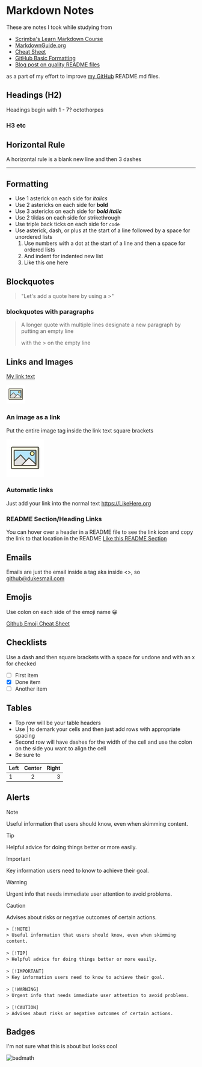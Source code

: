# Markdown Notes
These are notes I took while studying from
* [Scrimba's Learn Markdown Course](https://scrimba.com/learn/markdownblog)
* [MarkdownGuide.org](https://www.markdownguide.org/basic-syntax/)
* [Cheat Sheet](https://www.markdownguide.org/cheat-sheet/)
* [GitHub Basic Formatting](https://docs.github.com/en/get-started/writing-on-github/getting-started-with-writing-and-formatting-on-github/basic-writing-and-formatting-syntax)
* [Blog post on quality README files](https://coding-boot-camp.github.io/full-stack/github/professional-readme-guide)



as a part of my effort to improve [my GitHub](https://github.com/JoeDukes/) README.md files.

<!-- # H1 //commented out bc it screws up the file structure for the table of contents that GitHub automagically creates when there are 2 or more headings-->
## Headings (H2)
Headings begin with 1 - 7? octothorpes
### H3 etc

## Horizontal Rule
A horizontal rule is a blank new line and then 3 dashes

---

## Formatting
* Use 1 asterick on each side for *italics*
* Use 2 astericks on each side for **bold**
* Use 3 astericks on each side for ***bold italic***
* Use 2 tildas on each side for ~~strikethrough~~
* Use triple back ticks on each side for ```code```
* Use asterick, dash, or plus at the start of a line followed by a space for unordered lists
    1. Use numbers with a dot at the start of a line and then a space for ordered lists
    1. And indent for indented new list
    1. Like this one here

## Blockquotes
> "Let's add a quote here by using a >"

### blockquotes with paragraphs
> A longer quote
> with multiple lines
> designate a new paragraph by putting an empty line
>
> with the > on the empty line


## Links and Images
[My link text](https://www.mylink.org "My title text.")

<!-- This is the normal way to do images but if the size sucks then just use an image tag with alt and width/height
![Alt text](./images/image-icon.jpg "Title text")
-->

<img src="./images/image-icon.jpg" alt="image icon" width="50">

### An image as a link
Put the entire image tag inside the link text square brackets

[![Alt Text](./images/image-icon-small.jpg "Image title text")](https://www.mylink.org "Link title text")

### Automatic links
Just add your link into the normal text https://LikeHere.org

### README Section/Heading Links
You can hover over a header in a README file to see the link icon and copy the link to that location in the README
[Like this README Section](https://github.com/JoeDukes/markdown-notes/tree/main#readme-sectionheading-links)

## Emails
Emails are just the email inside a tag aka inside <>, so <github@dukesmail.com>

## Emojis
Use colon on each side of the emoji name :grinning:

[Github Emoji Cheat Sheet](https://github.com/ikatyang/emoji-cheat-sheet/blob/master/README.md)

## Checklists
Use a dash and then square brackets with a space for undone and with an x for checked
- [ ] First item
- [x] Done item
- [ ] Another item

## Tables
* Top row will be your table headers
* Use | to demark your cells and then just add rows with appropriate spacing
* Second row will have dashes for the width of the cell and use the colon on the side you want to align the cell
* Be sure to 

| Left | Center | Right |
| :--- | :----: | ----: |
| 1    | 2      | 3     |

## Alerts
> [!NOTE]
> Useful information that users should know, even when skimming content.

> [!TIP]
> Helpful advice for doing things better or more easily.

> [!IMPORTANT]
> Key information users need to know to achieve their goal.

> [!WARNING]
> Urgent info that needs immediate user attention to avoid problems.

> [!CAUTION]
> Advises about risks or negative outcomes of certain actions.

```
> [!NOTE]
> Useful information that users should know, even when skimming content.

> [!TIP]
> Helpful advice for doing things better or more easily.

> [!IMPORTANT]
> Key information users need to know to achieve their goal.

> [!WARNING]
> Urgent info that needs immediate user attention to avoid problems.

> [!CAUTION]
> Advises about risks or negative outcomes of certain actions.
```

## Badges
I'm not sure what this is about but looks cool

![badmath](https://img.shields.io/github/languages/top/lernantino/badmath)
